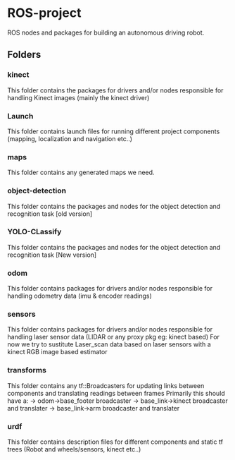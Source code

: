 # ROS-project
ROS nodes and packages for building an autonomous driving robot.

## Folders

### kinect
This folder contains the packages for drivers and/or nodes responsible for handling Kinect images (mainly the kinect driver)

### Launch
This folder contains launch files for running different project components (mapping, localization and navigation etc..)

### maps
This folder contains any generated maps we need.

### object-detection
This folder contains the packages and nodes for the object detection and recognition task [old version]

### YOLO-CLassify
This folder contains the packages and nodes for the object detection and recognition task [New version]


### odom
This folder contains packages for drivers and/or nodes responsible for handling odometry data (imu & encoder readings)

### sensors
This folder contains packages for drivers and/or nodes responsible for handling laser sensor data (LIDAR or any proxy pkg eg: kinect based)
For now we try to sustitute Laser_scan data based on laser sensors with a kinect RGB image based estimator

### transforms
This folder contains any tf::Broadcasters for updating links between components and translating readings between frames
Primarily this should have a:
-> odom->base_footer broadcaster
-> base_link->kinect broadcaster and translater
-> base_link->arm broadcaster and translater

### urdf
This folder contains description files for different components and static tf trees (Robot and wheels/sensors, kinect etc..)
